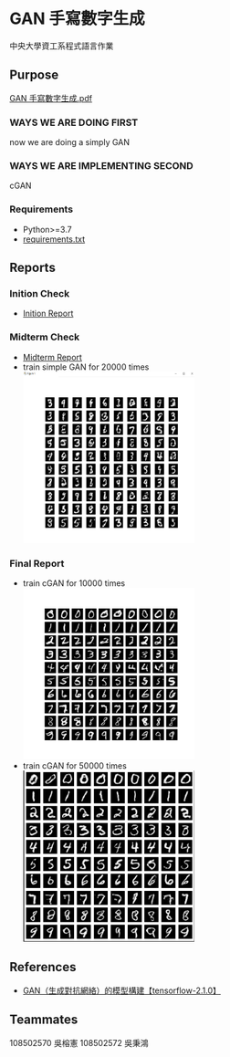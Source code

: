 # GAN 手寫數字生成

中央大學資工系程式語言作業

## Purpose

[GAN 手寫數字生成.pdf](/documents/GAN手寫數字生成.pdf)

### WAYS WE ARE DOING FIRST

now we are doing a simply GAN

### WAYS WE ARE IMPLEMENTING SECOND

cGAN

### Requirements

- Python>=3.7
- [requirements.txt](/requirements.txt)

## Reports

### Inition Check

- [Inition Report](/reports/inition/程式語言-期末報告分組_第12組.pdf)

### Midterm Check

- [Midterm Report](/reports/midterm/GAN手寫數字生成_第12組.pdf)
- train simple GAN for 20000 times<br><img src="/reports/midterm/gan.png" width="300" height="300" title="gan-20000">

### Final Report

- train cGAN for 10000 times<br><img src="/reports/final/cgan-10000.png" width="300" height="300" title="cgan-10000">
- train cGAN for 50000 times<br><img src="/reports/final/cgan-50000.png" width="300" height="300" title="cgan-50000">

<!-- - train cGAN for 100000 times<br><img src="/reports/final/cgan-100000.png" width="300" height="300" title="cgan-100000"> -->

## References

- [GAN（生成對抗網絡）的模型構建【tensorflow-2.1.0】](https://blog.csdn.net/gdhy9064/article/details/104106500)

## Teammates

108502570 吳榕憲
108502572 吳秉鴻
